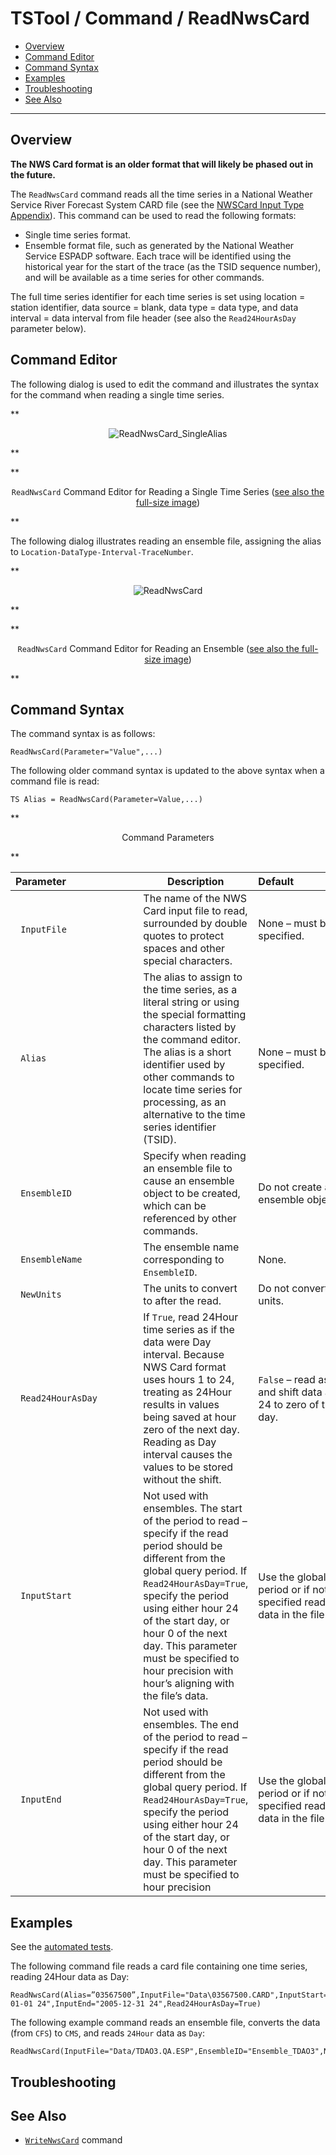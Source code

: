 # TSTool / Command / ReadNwsCard #

* [Overview](#overview)
* [Command Editor](#command-editor)
* [Command Syntax](#command-syntax)
* [Examples](#examples)
* [Troubleshooting](#troubleshooting)
* [See Also](#see-also)

-------------------------

## Overview

**The NWS Card format is an older format that will likely be phased out in the future.**

The `ReadNwsCard` command reads all the time series in a National Weather Service River Forecast System CARD file
(see the [NWSCard Input Type Appendix](../../datastore-ref/NWSCard/NWSCard.md)).
This command can be used to read the following formats:

* Single time series format.
* Ensemble format file, such as generated by the National Weather Service ESPADP software.
Each trace will be identified using the historical year for the start of
the trace (as the TSID sequence number), and will be available as a time series for other commands.

The full time series identifier for each time series is set using location = station identifier,
data source = blank, data type = data type,
and data interval = data interval from file header (see also the `Read24HourAsDay` parameter below).

## Command Editor

The following dialog is used to edit the command and illustrates the syntax for the command when reading a single time series.

**<p style="text-align: center;">
![ReadNwsCard_SingleAlias](ReadNwsCard_SingleAlias.png)
</p>**

**<p style="text-align: center;">
`ReadNwsCard` Command Editor for Reading a Single Time Series (<a href="../ReadNwsCard_SingleAlias.png">see also the full-size image</a>)
</p>**

The following dialog illustrates reading an ensemble file, assigning the alias to `Location-DataType-Interval-TraceNumber`.

**<p style="text-align: center;">
![ReadNwsCard](ReadNwsCard.png)
</p>**

**<p style="text-align: center;">
`ReadNwsCard` Command Editor for Reading an Ensemble (<a href="../ReadNwsCard.png">see also the full-size image</a>)
</p>**

## Command Syntax

The command syntax is as follows:

```text
ReadNwsCard(Parameter="Value",...)
```

The following older command syntax is updated to the above syntax when a command file is read:

```text
TS Alias = ReadNwsCard(Parameter=Value,...)
```

**<p style="text-align: center;">
Command Parameters
</p>**

|**Parameter**&nbsp;&nbsp;&nbsp;&nbsp;&nbsp;&nbsp;&nbsp;&nbsp;&nbsp;&nbsp;&nbsp;&nbsp;&nbsp;&nbsp;&nbsp;&nbsp;&nbsp;&nbsp;&nbsp;&nbsp;&nbsp;&nbsp;&nbsp;&nbsp;&nbsp;|**Description**|**Default**&nbsp;&nbsp;&nbsp;&nbsp;&nbsp;&nbsp;&nbsp;&nbsp;&nbsp;&nbsp;&nbsp;&nbsp;&nbsp;&nbsp;&nbsp;&nbsp;&nbsp;&nbsp;&nbsp;&nbsp;&nbsp;&nbsp;&nbsp;&nbsp;&nbsp;&nbsp;&nbsp;|
|--------------|-----------------|-----------------|
|` InputFile` | The name of the NWS Card input file to read, surrounded by double quotes to protect spaces and other special characters. | None – must be specified. |
|` Alias` | The alias to assign to the time series, as a literal string or using the special formatting characters listed by the command editor.  The alias is a short identifier used by other commands to locate time series for processing, as an alternative to the time series identifier (TSID). | None – must be specified. |
|` EnsembleID` | Specify when reading an ensemble file to cause an ensemble object to be created, which can be referenced by other commands. | Do not create an ensemble object. |
|` EnsembleName` | The ensemble name corresponding to `EnsembleID`. | None. |
|` NewUnits` | The units to convert to after the read. | Do not convert the units. |
|` Read24HourAsDay` | If `True`, read 24Hour time series as if the data were Day interval.  Because NWS Card format uses hours 1 to 24, treating as 24Hour results in values being saved at hour zero of the next day.  Reading as Day interval causes the values to be stored without the shift. | `False` – read as hourly and shift data at hour 24 to zero of the next day. |
|` InputStart` | Not used with ensembles.  The start of the period to read – specify if the read period should be different from the global query period.  If `Read24HourAsDay=True`, specify the period using either hour 24 of the start day, or hour 0 of the next day.  This parameter must be specified to hour precision with hour’s aligning with the file’s data. | Use the global input period or if not specified read all the data in the file. |
|` InputEnd` | Not used with ensembles.  The end of the period to read – specify if the read period should be different from the global query period.  If `Read24HourAsDay=True`, specify the period using either hour 24 of the start day, or hour 0 of the next day.  This parameter must be specified to hour precision | Use the global input period or if not specified read all the data in the file. |

## Examples ##

See the [automated tests](https://github.com/OpenCDSS/cdss-app-tstool-test/tree/master/test/commands/ReadNwsCard).

The following command file reads a card file containing one time series, reading 24Hour data as Day:

```
ReadNwsCard(Alias=”03567500”,InputFile="Data\03567500.CARD",InputStart="1960-01-01 24",InputEnd="2005-12-31 24",Read24HourAsDay=True)
```

The following example command reads an ensemble file, converts the data (from `CFS`) to `CMS`, and reads `24Hour` data as `Day`:

```
ReadNwsCard(InputFile="Data/TDAO3.QA.ESP",EnsembleID="Ensemble_TDAO3",NewUnits="CMS",Read24HourAsDay=True)
```

## Troubleshooting

## See Also

* [`WriteNwsCard`](../WriteNwsCard/WriteNwsCard.md) command
